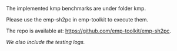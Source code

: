 The implemented kmp benchmarks are under folder kmp.

Please use the emp-sh2pc in emp-toolkit to execute them.

The repo is available at: https://github.com/emp-toolkit/emp-sh2pc.

*We also include the testing logs.*